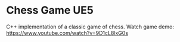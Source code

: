 # Chess Game UE5

C++ implementation of a classic game of chess.
  Watch game demo: https://www.youtube.com/watch?v=9D1cL8lxG0s
 
